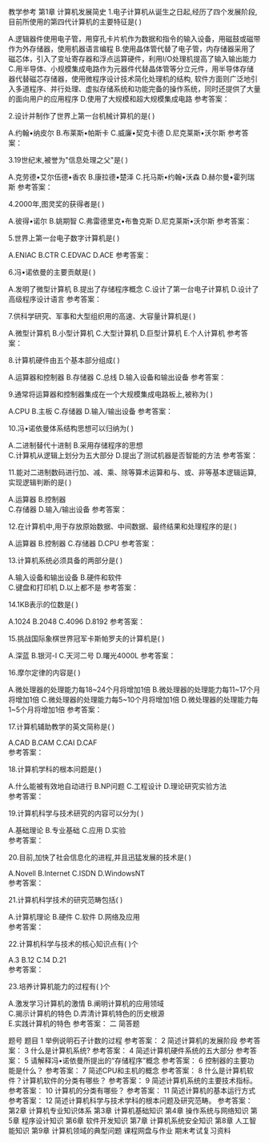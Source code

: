 教学参考
 第1章 计算机发展简史
1.电子计算机从诞生之日起,经历了四个发展阶段,目前所使用的第四代计算机的主要特征是( )

A.逻辑器件使用电子管，用穿孔卡片机作为数据和指令的输入设备，用磁鼓或磁带作为外存储器，使用机器语言编程
B.使用晶体管代替了电子管，内存储器采用了磁芯体，引入了变址寄存器和浮点运算硬件，利用I/O处理机提高了输入输出能力
C.用半导体、小规模集成电路作为元器件代替晶体管等分立元件，用半导体存储器代替磁芯存储器，使用微程序设计技术简化处理机的结构, 软件方面则广泛地引入多道程序、并行处理、虚拟存储系统和功能完备的操作系统，同时还提供了大量的面向用户的应用程序
D.使用了大规模和超大规模集成电路
参考答案：

2.设计并制作了世界上第一台机械计算机的是( )

A.约翰•纳皮尔       B.布莱斯•帕斯卡       C.威廉•契克卡德       D.尼克莱斯•沃尔斯
参考答案：

3.19世纪末,被誉为"信息处理之父"是( )

A.克劳德•艾尔伍德•香农       B.康拉德•楚泽       C.托马斯•约翰•沃森       D.赫尔曼•霍列瑞斯
参考答案：

4.2000年,图灵奖的获得者是( )

A.彼得•诺尔        B.姚期智        C.弗雷德里克•布鲁克斯       D.尼克莱斯•沃尔斯
参考答案：

5.世界上第一台电子数字计算机是( )

A.ENIAC        B.CTR        C.EDVAC        D.ACE 
参考答案：

6.冯•诺依曼的主要贡献是( )

A.发明了微型计算机       B.提出了存储程序概念       C.设计了第一台电子计算机       D.设计了高级程序设计语言
参考答案：

7.供科学研究、军事和大型组织用的高速、大容量计算机是( )

A.微型计算机       B.小型计算机       C.大型计算机       D.巨型计算机       E.个人计算机
参考答案：

8.计算机硬件由五个基本部分组成( )

A.运算器和控制器       B.存储器       C.总线       D.输入设备和输出设备
参考答案：

9.通常将运算器和控制器集成在一个大规模集成电路板上,被称为( )

A.CPU       B.主板       C.存储器       D.输入/输出设备
参考答案：

10.冯•诺依曼体系结构思想可以归纳为( )

A.二进制替代十进制       B.采用存储程序的思想      
C.计算机从逻辑上划分为五大部分       D.提出了测试机器是否智能的方法
参考答案：

11.能对二进制数码进行加、减、乘、除等算术运算和与、或、非等基本逻辑运算,实现逻辑判断的是( )

A.运算器       B.控制器      
C.存储器       D.输入/输出设备
参考答案：

12.在计算机中,用于存放原始数据、中间数据、最终结果和处理程序的是( )

A.运算器       B.控制器       C.存储器       D.CPU
参考答案：

13.计算机系统必须具备的两部分是( )

A.输入设备和输出设备       B.硬件和软件      
C.键盘和打印机       D.以上都不是
参考答案：

14.1KB表示的位数是( )

A.1024       B.2048       C.4096       D.8192
参考答案：

15.挑战国际象棋世界冠军卡斯帕罗夫的计算机是( )

A.深蓝       B.银河-I       C.天河二号       D.曙光4000L
参考答案：

16.摩尔定律的内容是( )

A.微处理器的处理能力每18~24个月将增加1倍
B.微处理器的处理能力每11~17个月将增加1倍
C.微处理器的处理能力每5~10个月将增加1倍
D.微处理器的处理能力每1~5个月将增加1倍
参考答案：

17.计算机辅助教学的英文简称是( )

A.CAD       B.CAM       C.CAI       D.CAF      
参考答案：

18.计算机学科的根本问题是( )

A.什么能被有效地自动进行       B.NP问题       C.工程设计       D.理论研究实验方法      
参考答案：

19.计算机科学与技术研究的内容可以分为( )

A.基础理论       B.专业基础       C.应用       D.实验      
参考答案：

20.目前,加快了社会信息化的进程,并且迅猛发展的技术是( )

A.Novell       B.Internet       C.ISDN       D.WindowsNT      
参考答案：

21.计算机科学技术的研究范畴包括( )

A.计算机理论       B.硬件       C.软件       D.网络及应用      
参考答案：

22.计算机科学与技术的核心知识点有( )个

A.3       B.12       C.14       D.21      
参考答案：

23.培养计算机能力的过程有( )个

A.激发学习计算机的激情       B.阐明计算机的应用领域      
C.揭示计算机的特色           D.弄清计算机特色的历史根源      
E.实践计算机的特色
参考答案：
二 简答题

题号	题目
1	举例说明石子计数的过程
参考答案：
2	简述计算机的发展阶段
参考答案：
3	什么是计算机系统?
参考答案：
4	简述计算机硬件系统的五大部分
参考答案：
5	请解释冯•诺依曼所提出的“存储程序”概念
参考答案：
6	控制器的主要功能是什么？
参考答案：
7	简述CPU和主机的概念
参考答案：
8	什么是计算机软件？计算机软件的分类有哪些？
参考答案：
9	简述计算机系统的主要技术指标。
参考答案：
10	计算机的分类有哪些？
参考答案：
11	简述计算机的基本运行方式
参考答案：
12	简述计算机科学与技术学科的根本问题及研究范畴。
参考答案：
 第2章 计算机专业知识体系
 第3章 计算机基础知识
 第4章 操作系统与网络知识
 第5章 程序设计知识
 第6章 软件开发知识
 第7章 计算机系统安全知识
 第8章 人工智能知识
 第9章 计算机领域的典型问题
 课程网盘与作业
 期末考试复习资料
